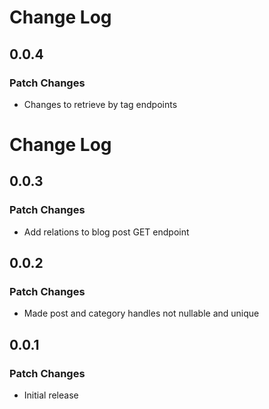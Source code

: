 # Change Log

## 0.0.4

### Patch Changes

- Changes to retrieve by tag endpoints

# Change Log

## 0.0.3

### Patch Changes

- Add relations to blog post GET endpoint

## 0.0.2

### Patch Changes

- Made post and category handles not nullable and unique

## 0.0.1

### Patch Changes

- Initial release
